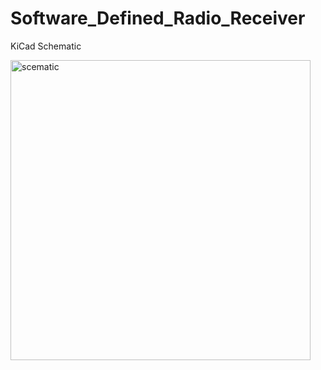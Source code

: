 # Software_Defined_Radio_Receiver

KiCad Schematic


<img width="480" alt="scematic" src="https://user-images.githubusercontent.com/103919092/163761782-0185250b-36da-488c-a0c0-1a6fff0d32a9.PNG">
